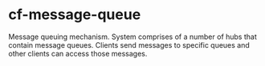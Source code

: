# cf-message-queue

Message queuing mechanism. System comprises of a number of hubs that contain message queues. Clients
send messages to specific queues and other clients can access those messages.